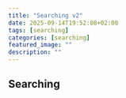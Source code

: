 ```yaml
---
title: "Searching v2"
date: 2025-09-14T19:52:08+02:00
tags: [searching]
categories: [searching]
featured_image: ""
description: ""
---
```


## Searching